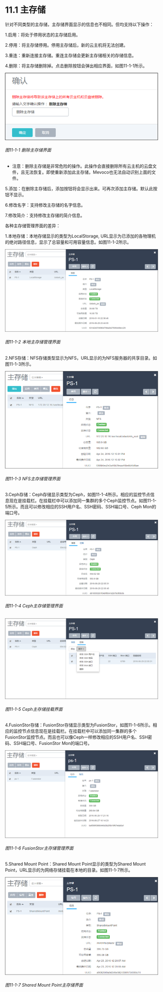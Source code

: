 # 11.1 主存储

针对不同类型的主存储，主存储界面显示的信息也不相同。但均支持以下操作：

1.启用：将处于停用状态的主存储启用。

2.停用：将主存储停用。停用主存储后，新的云主机将无法创建。

3.重连：重新连接主存储。重连主存储会更新主存储相关的存储信息。

4.删除：将主存储删除掉。点击删除按钮会弹出相应界面，如图11-1-1所示。

![png](../images/11-1-1.png "图11-1-1 删除主存储界面")
###### 图11-1-1 删除主存储界面

* 注意：删除主存储是非常危险的操作。此操作会直接删除所有云主机的云盘文件，且无法恢复。即使重新添加此主存储，Mevoco也无法自动识别上面的文件。

5.添加：在删除主存储后，添加按钮将会显示出来。可再次添加主存储。默认此按钮不显示。

6.修改名字：支持修改主存储的名字信息。

7.修改简介：支持修改主存储的简介信息。

各种主存储管理界面的差异：

1.本地存储：本地存储显示的类型为LocalStorage, URL显示为已添加的各物理机的绝对路径信息，显示了总容量和可用容量信息。如图11-1-2所示。

![png](../images/11-1-2.png "图11-1-2 本地主存储管理界面")
###### 图11-1-2 本地主存储管理界面

2.NFS存储：NFS存储类型显示为NFS，URL显示的为NFS服务器的共享目录。如图11-1-3所示。

![png](../images/11-1-3.png "图11-1-3 NFS主存储管理界面")
###### 图11-1-3 NFS主存储管理界面

3.Ceph存储：Ceph存储显示类型为Ceph，如图11-1-4所示。相应的监控节点信息现在是挂载栏。在挂载栏中可以添加同一集群的多个Ceph监控节点。如图11-1-5所示。而且可以修改相应的SSH用户名、SSH密码、SSH端口号、Ceph Mon的端口号。

![png](../images/11-1-4.png "图11-1-4 Ceph主存储管理界面")
###### 图11-1-4 Ceph主存储管理界面

![png](../images/11-1-5.png "图11-1-5 Ceph主存储挂载界面")
###### 图11-1-5 Ceph主存储挂载界面

4.FusionStor存储：FusionStor存储显示类型为FusionStor，如图11-1-6所示。相应的监控节点信息现在是挂载栏。在挂载栏中可以添加同一集群的多个FusionStor监控节点。而且也可以像Ceph一样修改相应的SSH用户名、SSH密码、SSH端口号、FusionStor Mon的端口号。

![png](../images/11-1-6.png "图11-1-6 FusionStor主存储管理界面")
###### 图11-1-6 FusionStor主存储管理界面

5.Shared Mount Point：Shared Mount Point显示的类型为Shared Mount Point，URL显示的为网络存储挂载在本地的目录。如图11-1-7所示。

![png](../images/11-1-7.png "图11-1-7 Shared Mount Point主存储界面")
###### 图11-1-7 Shared Mount Point主存储界面

